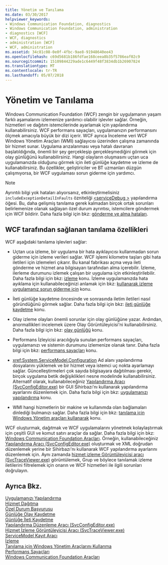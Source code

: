 ```yaml
---
title: Yönetim ve Tanılama
ms.date: 03/30/2017
helpviewer_keywords:
- Windows Communication Foundation, diagnostics
- Windows Communication Foundation, administration
- diagnostics [WCF]
- WCF, diagnostics
- administration [WCF]
- WCF, administration
ms.assetid: 34c81c08-0e0f-4fbc-9ae8-91948640ee43
ms.openlocfilehash: c69d5681b186fdfae168ceea8b35f5786eaf02c9
ms.sourcegitcommit: 15109844229ade1c6449f48f3834db1b26907824
ms.translationtype: MT
ms.contentlocale: tr-TR
ms.lasthandoff: 05/07/2018
---
```

# <a name="administration-and-diagnostics"></a>Yönetim ve Tanılama
Windows Communication Foundation (WCF) zengin bir uygulamanın yaşam farklı aşamalarını izlemenize yardımcı olabilir işlevler sağlar. Örneğin, hizmetleri ve dağıtım istemcilerinde ayarlamak için yapılandırma kullanabilirsiniz. WCF performans sayaçları, uygulamanızın performansını ölçmek amacıyla büyük bir dizi içerir. WCF ayrıca İnceleme veri WCF Windows Yönetim Araçları (WMI) sağlayıcısı üzerinden çalışma zamanında bir hizmet sunar. Uygulama arızalanması veya hatalı davranan başlatıldığında, önemli bir şey gerçekleşip gerçekleşmediğini görmek için olay günlüğünü kullanabilirsiniz. Hangi olayların oluşmasını uçtan uca uygulamanızda olduğunu görmek için ileti günlüğe kaydetme ve izleme de kullanabilirsiniz. Bu özellikler, geliştiriciler ve BT uzmanları düzgün çalışmıyorsa, bir WCF uygulaması sorun giderme için yardımcı.  
  
> [!NOTE]
>  Ayrıntılı bilgi yok hataları alıyorsanız, etkinleştirmelisiniz `includeExceptionDetailInFaults` özniteliği [ \<serviceDebug >](../../../../docs/framework/configure-apps/file-schema/wcf/servicedebug.md) yapılandırma öğesi. Bu, daha gelişmiş tanılama gerek kalmadan birçok ortak sorunları belirlemenize olanak sağlayan özel durum ayrıntısı, istemcilere göndermek için WCF bildirir. Daha fazla bilgi için bkz: [gönderme ve alma hataları](../../../../docs/framework/wcf/sending-and-receiving-faults.md).  
  
## <a name="diagnostics-features-provided-by-wcf"></a>WCF tarafından sağlanan tanılama özellikleri  
 WCF aşağıdaki tanılama işlevleri sağlar:  
  
-   Uçtan uca izleme, bir uygulama bir hata ayıklayıcısı kullanmadan sorun giderme için izleme verileri sağlar. WCF işlemi kilometre taşları gibi hata iletileri için izlemeleri çıkarır. Bu kanal fabrikası açma veya ileti gönderme ve hizmet ana bilgisayarı tarafından alma içerebilir. İzleme, ilerleme durumunu izlemek çalışan bir uygulama için etkinleştirilebilir. Daha fazla bilgi için bkz: [izleme](../../../../docs/framework/wcf/diagnostics/tracing/index.md) konu. İzleme uygulamanızda hata ayıklama için kullanabileceğinizi anlamak için bkz: [kullanarak izleme uygulamanız sorun giderme için](../../../../docs/framework/wcf/diagnostics/tracing/using-tracing-to-troubleshoot-your-application.md) konu.  
  
-   İleti günlüğe kaydetme öncesinde ve sonrasında iletim iletileri nasıl göründüğünü görmek sağlar. Daha fazla bilgi için bkz: [ileti günlüğe kaydetme](../../../../docs/framework/wcf/diagnostics/message-logging.md) konu.  
  
-   Olay izleme olayları önemli sorunlar için olay günlüğüne yazar. Ardından, anormallikleri incelemek üzere Olay Görüntüleyicisi'ni kullanabilirsiniz. Daha fazla bilgi için bkz: [olay günlüğü](../../../../docs/framework/wcf/diagnostics/event-logging/index.md) konu.  
  
-   Performans İzleyicisi aracılığıyla sunulan performans sayaçları, uygulamanızı ve sistemin durumunu izlemenize olanak tanır. Daha fazla bilgi için bkz: [performans sayaçları](../../../../docs/framework/wcf/diagnostics/performance-counters/index.md) konu.  
  
-   <xref:System.ServiceModel.Configuration> Ad alanı yapılandırma dosyalarını yüklemek ve bir hizmet veya istemci uç nokta ayarlamayı sağlar. Güncelleştirmeleri çok sayıda bilgisayara dağıtılması gerekir, birçok uygulama betik değişiklikleri nesne modelinde kullanabilirsiniz. Alternatif olarak, kullanabileceğiniz [Yapılandırma Aracı (SvcConfigEditor.exe)](../../../../docs/framework/wcf/configuration-editor-tool-svcconfigeditor-exe.md) bir GUI Sihirbazı'nı kullanarak yapılandırma ayarlarını düzenlemek için. Daha fazla bilgi için bkz: [uygulamanızı yapılandırma](../../../../docs/framework/wcf/diagnostics/configuring-your-application.md) konu.  
  
-   WMI hangi hizmetlerin bir makine ve kullanımda olan bağlamaları dinlediği bulmanızı sağlar. Daha fazla bilgi için bkz: [tanılama için Windows Yönetim araçları kullanarak](../../../../docs/framework/wcf/diagnostics/wmi/index.md) konu.  
  
 WCF oluşturmak, dağıtmak ve WCF uygulamalarını yönetmek kolaylaştırmak için çeşitli GUI ve komut satırı araçlar da sağlar. Daha fazla bilgi için bkz: [Windows Communication Foundation Araçları](../../../../docs/framework/wcf/tools.md). Örneğin, kullanabileceğiniz [Yapılandırma Aracı (SvcConfigEditor.exe)](../../../../docs/framework/wcf/configuration-editor-tool-svcconfigeditor-exe.md) oluşturmak ve XML doğrudan düzenlemek yerine bir Sihirbazı'nı kullanarak WCF yapılandırma ayarlarını düzenlemek için. Aynı zamanda [hizmet izleme Görüntüleyicisi aracı (SvcTraceViewer.exe)](../../../../docs/framework/wcf/service-trace-viewer-tool-svctraceviewer-exe.md) görüntülemek, Grup ve böylece tanılamak izleme iletilerini filtrelemek için onarın ve WCF hizmetleri ile ilgili sorunları doğrulayın.  
  
## <a name="see-also"></a>Ayrıca Bkz.  
 [Uygulamanızı Yapılandırma](../../../../docs/framework/wcf/diagnostics/configuring-your-application.md)  
 [Hizmet Dağıtma](../../../../docs/framework/wcf/diagnostics/deploying-services.md)  
 [Özel Durum Başvurusu](../../../../docs/framework/wcf/diagnostics/exceptions-reference/index.md)  
 [Günlüğe Olay Kaydetme](../../../../docs/framework/wcf/diagnostics/event-logging/index.md)  
 [Günlüğe İleti Kaydetme](../../../../docs/framework/wcf/diagnostics/message-logging.md)  
 [Yapılandırma Düzenleme Aracı (SvcConfigEditor.exe)](../../../../docs/framework/wcf/configuration-editor-tool-svcconfigeditor-exe.md)  
 [Hizmet İzleme Görüntüleyicisi Aracı (SvcTraceViewer.exe)](../../../../docs/framework/wcf/service-trace-viewer-tool-svctraceviewer-exe.md)  
 [ServiceModel Kayıt Aracı](../../../../docs/framework/wcf/diagnostics/servicemodel-registration-tool.md)  
 [İzleme](../../../../docs/framework/wcf/diagnostics/tracing/index.md)  
 [Tanılama için Windows Yönetim Araçlarını Kullanma](../../../../docs/framework/wcf/diagnostics/wmi/index.md)  
 [Performans Sayaçları](../../../../docs/framework/wcf/diagnostics/performance-counters/index.md)  
 [Windows Communication Foundation Araçları](../../../../docs/framework/wcf/tools.md)
